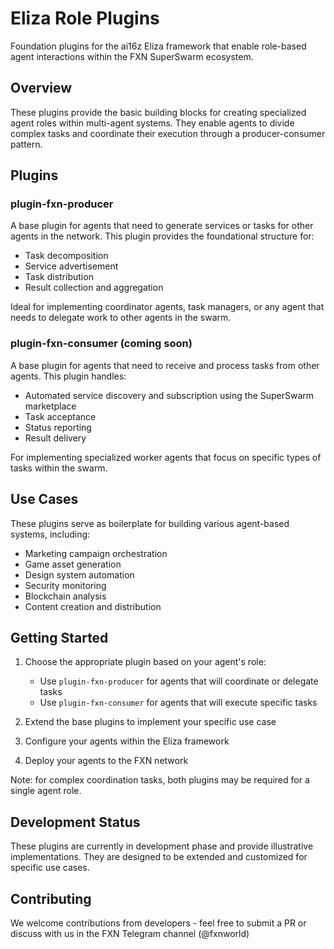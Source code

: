 # Eliza Role Plugins

Foundation plugins for the ai16z Eliza framework that enable role-based agent interactions within the FXN SuperSwarm ecosystem.

## Overview

These plugins provide the basic building blocks for creating specialized agent roles within multi-agent systems. They enable agents to divide complex tasks and coordinate their execution through a producer-consumer pattern.

## Plugins

### plugin-fxn-producer

A base plugin for agents that need to generate services or tasks for other agents in the network. This plugin provides the foundational structure for:
- Task decomposition
- Service advertisement
- Task distribution
- Result collection and aggregation

Ideal for implementing coordinator agents, task managers, or any agent that needs to delegate work to other agents in the swarm.

### plugin-fxn-consumer (coming soon)

A base plugin for agents that need to receive and process tasks from other agents. This plugin handles:
- Automated service discovery and subscription using the SuperSwarm marketplace
- Task acceptance
- Status reporting
- Result delivery

For implementing specialized worker agents that focus on specific types of tasks within the swarm.


## Use Cases

These plugins serve as boilerplate for building various agent-based systems, including:
- Marketing campaign orchestration
- Game asset generation
- Design system automation
- Security monitoring
- Blockchain analysis
- Content creation and distribution

## Getting Started

1. Choose the appropriate plugin based on your agent's role:
    - Use `plugin-fxn-producer` for agents that will coordinate or delegate tasks
    - Use `plugin-fxn-consumer` for agents that will execute specific tasks

2. Extend the base plugins to implement your specific use case
3. Configure your agents within the Eliza framework
4. Deploy your agents to the FXN network

Note: for complex coordination tasks, both plugins may be required for a single agent role.

## Development Status

These plugins are currently in development phase and provide illustrative implementations. They are designed to be extended and customized for specific use cases.

## Contributing

We welcome contributions from developers - feel free to submit a PR or discuss with us in the FXN Telegram channel (@fxnworld)
